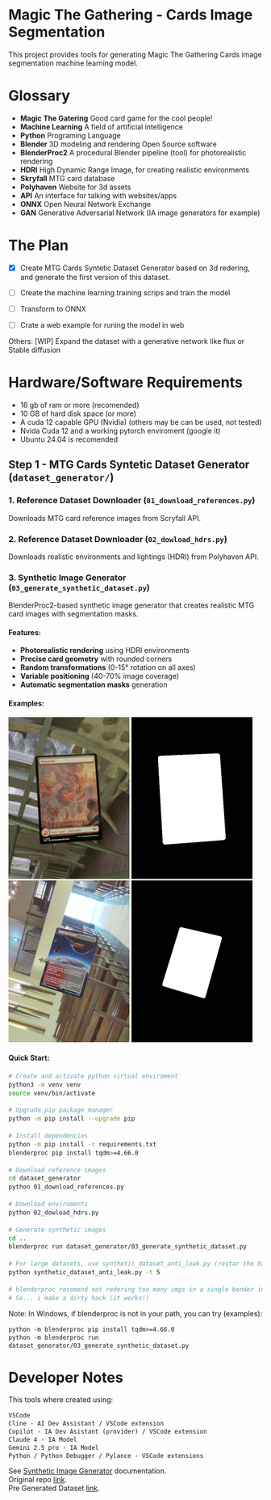 # Magic The Gathering - Cards Image Segmentation

This project provides tools for generating Magic The Gathering Cards image segmentation machine learning model.

# Glossary

- **Magic The Gatering** Good card game for the cool people!
- **Machine Learning** A field of artificial intelligence
- **Python** Programing Language
- **Blender** 3D modeling and rendering Open Source software
- **BlenderProc2** A procedural Blender pipeline (tool) for photorealistic rendering
- **HDRI** High Dynamic Range Image, for creating realistic environments
- **Skryfall** MTG card database
- **Polyhaven** Website for 3d assets
- **API** An interface for talking with websites/apps
- **ONNX** Open Neural Network Exchange 
- **GAN** Generative Adversarial Network (IA image generators for example)

# The Plan

- [x] Create MTG Cards Syntetic Dataset Generator based on 3d redering, and generate the first version of this dataset. 

- [ ] Create the machine learning training scrips and train the model

- [ ] Transform to ONNX

- [ ] Crate a web example for runing the model in web

Others: [WIP] Expand the dataset with a generative network like flux or Stable diffusion

# Hardware/Software Requirements

- 16 gb of ram or more (recomended)
- 10 GB of hard disk space (or more)
- A cuda 12 capable GPU (Nvidia) (others may be can be used, not tested)
- Nvida Cuda 12 and a working pytorch enviroment (google it)
- Ubuntu 24.04 is recomended

## Step 1 - MTG Cards Syntetic Dataset Generator (`dataset_generator/`)

### 1. Reference Dataset Downloader (`01_download_references.py`)
Downloads MTG card reference images from Scryfall API.

### 2. Reference Dataset Downloader (`02_dowload_hdrs.py`)
Downloads realistic environments and lightings (HDRI) from Polyhaven API.

### 3. Synthetic Image Generator (`03_generate_synthetic_dataset.py`)
BlenderProc2-based synthetic image generator that creates realistic MTG card images with segmentation masks.

#### Features:
- **Photorealistic rendering** using HDRI environments
- **Precise card geometry** with rounded corners
- **Random transformations** (0-15° rotation on all axes)
- **Variable positioning** (40-70% image coverage)
- **Automatic segmentation masks** generation

#### Examples:
![example 1 mask](docs/example_1.png)
![example 1 mask](docs/example_1_mask.png)  
![example 2 mask](docs/example_2.png) 
![example 2 mask](docs/example_2_mask.png)

#### Quick Start:

```bash
# Create and activate python virtual enviroment
python3 -m venv venv
source venv/bin/activate

# Upgrade pip package manager 
python -m pip install --upgrade pip

# Install dependencies
python -m pip install -r requirements.txt
blenderproc pip install tqdm>=4.66.0

# Download reference images
cd dataset_generator
python 01_download_references.py

# Download enviroments
python 02_dowload_hdrs.py

# Generate synthetic images
cd ..
blenderproc run dataset_generator/03_generate_synthetic_dataset.py

# For large datasets, use synthetic_dataset_anti_leak.py (restar the 03_generate_synthetic_dataset script every X minutes)
python synthetic_dataset_anti_leak.py -t 5

# blenderproc recomend not redering too many imgs in a single bender instance. I read this after the implementation...
# So... i make a dirty hack (it works!) 
```

Note: In Windows, if blenderproc is not in your path, you can try (examples):

    python -m blenderproc pip install tqdm>=4.66.0
    python -m blenderproc run dataset_generator/03_generate_synthetic_dataset.py

# Developer Notes

This tools where created using: 

    VSCode
    Cline - AI Dev Assistant / VSCode extension
    Copilot - IA Dev Asistant (provider) / VSCode extension
    Claude 4 - IA Model
    Gemini 2.5 pro - IA Model
    Python / Python Debugger / Pylance - VSCode extensions

See [Synthetic Image Generator](dataset_generator/generate_synthetic.md) documentation.  
Original repo [link](https://github.com/diegovazquez/mtg_image_segmentation).  
Pre Generated Dataset [link](https://huggingface.co/datasets/dhvazquez/mtg_synthetic_cards_semantic_segmentation/).  
